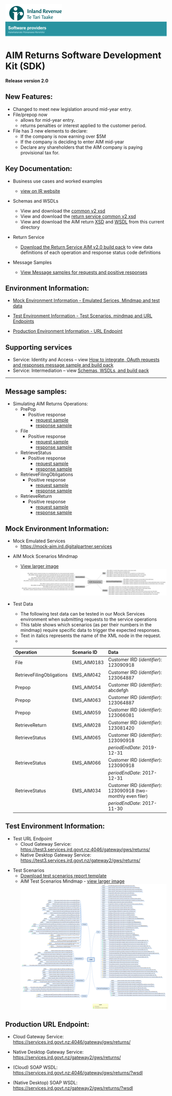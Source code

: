 ![IRD logo](../Images/IRlogo.gif)
![Software Dev](../Images/SoftwareDev.png)

# AIM Returns Software Development Kit (SDK)

#### Release version 2.0

## New Features:

* Changed to meet new legislation around mid-year entry. 
* File/prepop now 
	* allows for mid-year entry.
	* returns penalties or interest applied to the customer period. 
* File has 3 new elements to declare:
	* If the company is now earning over $5M 
	* If the company is deciding to enter AIM mid-year 
	* Declare any shareholders that the AIM company is paying provisional tax for.

## Key Documentation:

- Business use cases and worked examples
	- [view on IR website](https://www.classic.ird.govt.nz/resources/5/0/50d56274-2a12-46ac-a9e3-a4a84d3f47bc/aim-business-use-cases-worked-examples.pdf)
	
- Schemas and WSDLs
	- View and download the [common v2 xsd](../Schema%20-%20Common/)
	- View and download the [return service common v2 xsd](../Service%20-%20Return/Latest/)
	- View and download the AIM return [XSD](ReturnAIM.v2.xsd) and [WSDL](ReturnsAIMDevWsdl.v2.wsdl) from this current directory
	
- Return Service 
	- [Download the Return Service AIM v2.0 build pack](../Service%20-%20Return/Latest/Gateway%20Services%20Build%20Pack%20-%20Return%20Service%20-%20AIM%20-%20V2.0.pdf) to view data definitions of each operation and response status code definitions

- Message Samples
    - [View Message samples for requests and positive responses](#message-samples)		
	
## Environment Information: 

- [Mock Environment Information - Emulated Serices, Mindmap and test data](#mock-environment-information)
	
- [Test Environment Information - Test Scenarios, mindmap and URL Endpoints](#test-environment-information)

- [Production Environment Information - URL Endpoint](#Production-URL-Endpoint)	
	
## Supporting services

* Service: Identity and Access – view [How to integrate, OAuth requests and responses message sample and build pack](../Service%20-%20Identity%20and%20Access/Latest/) 
* Service: Intermediation – view [Schemas, WSDLs, and build pack](../Service%20-%20Intermediation/)

---

## Message samples:

- Simulating AIM Returns Operations:
    - PrePop
        - Positive response
            - [request sample](sample%20messages/body-aim-returnprepop-request.xml)
            - [response sample](sample%20messages/body-aim-returnprepop-response.xml)
    - File
        - Positive response
            - [request sample](sample%20messages/body-aim-returnfile-request.xml)
            - [response sample](sample%20messages/body-aim-returnfile-response.xml)
    - RetrieveStatus
        - Positive response
            - [request sample](sample%20messages/body-aim-returnstatus-request.xml)
            - [response sample](sample%20messages/body-aim-returnstatus-response.xml)
    - RetrieveFilingObligations
        - Positive response
            - [request sample](sample%20messages/body-aim-filingobligation-request.xml)
            - [response sample](sample%20messages/body-aim-filingobligation-response.xml)
    - RetrieveReturn
        - Positive response
            - [request sample](sample%20messages/body-aim-retrievereturn-request.xml)
            - [response sample](sample%20messages/body-aim-retrievereturn-response.xml)

## Mock Environment Information:

* Mock Emulated Services 
	* https://mock-aim.ird.digitalpartner.services

- AIM Mock Scenarios Mindmap
	- [View larger image](images/AIM_Mock_Scenarios_Mindmap.png) 
	![Mock Scenarios](images/AIM_Mock_Scenarios_Mindmap.png) 

- Test Data
	- The following test data can be tested in our Mock Services environment when submitting requests to the service operations
	- This table shows which scenarios (as per their numbers in the mindmap) require specific data to trigger the expected responses. 
	- Text in italics represents the name of the XML node in the request.
	-
	
	Operation | Scenario ID | Data
	--- | --- | ---
	File | EMS_AIM0183 | Customer IRD (*identifier*): 123090918
	RetrieveFilingObligations | EMS_AIM042 | Customer IRD (*identifier*): 123064887 
	Prepop | EMS_AIM054 | Customer IRD (*identifier*): abcdefgh 
	Prepop | EMS_AIM063 | Customer IRD (*identifier*): 123064887 
	Prepop | EMS_AIM059 | Customer IRD (*identifier*): 123066081 
	RetrieveReturn | EMS_AIM028 | Customer IRD (*identifier*): 123081420 
	RetrieveStatus | EMS_AIM065 | Customer IRD (*identifier*): 123090918 
	 | | | *periodEndDate*: 2019-12-31 
	RetrieveStatus | EMS_AIM066 | Customer IRD (*identifier*): 123090918
	 | | | *periodEndDate*: 2017-12-31 
	RetrieveStatus | EMS_AIM034 | Customer IRD (*identifier*): 123090918 (two-monthly even filer)
	 | | | *periodEndDate*: 2017-11-30 

## Test Environment Information:

* Test URL Endpoint
	* Cloud Gateway Service: https://test3.services.ird.govt.nz:4046/gateway/gws/returns/
	* Native Desktop Gateway Service: https://test3.services.ird.govt.nz/gateway2/gws/returns/

- Test Scenarios
	- [Download test scenarios report template](AIM%20-%20Return%20Sevice%20-%20Test%20Report%20Template.docx)
	- AIM Test Scenarios Mindmap - [view larger image](images/AIM_v2_Test_Scenarios_Mindmap.png)
	![Test Scenarios](images/AIM_v2_Test_Scenarios_Mindmap.png)



            
## Production URL Endpoint:

- Cloud Gateway Service: https://services.ird.govt.nz:4046/gateway/gws/returns/
- Native Desktop Gateway Service: https://services.ird.govt.nz/gateway2/gws/returns/	

- (Cloud) SOAP WSDL: https://services.ird.govt.nz:4046/gateway/gws/returns/?wsdl
- (Native Desktop) SOAP WSDL: https://services.ird.govt.nz/gateway2/gws/returns/?wsdl